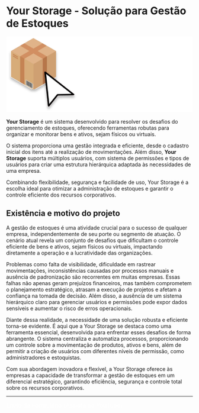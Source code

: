<h1>Your Storage - Solução para Gestão de Estoques</h1>

<img src='./homepage/src/images/Logo.svg'/>

<p><b>Your Storage</b> é um sistema desenvolvido para resolver os desafios do gerenciamento de estoques, oferecendo ferramentas robutas para organizar e monitorar bens e ativos, sejam físicos ou virtuais.</p>

<p>O sistema proporciona uma gestão integrada e eficiente, desde o cadastro inicial dos itens até a realização de movimentações. Além disso, <b>Your Storage</b> suporta múltiplos usuários, com sistema de permissões e tipos de usuários para criar uma estrutura hierárquica adaptada às necessidades de uma empresa.</p>

<p>Combinando flexibilidade, segurança e facilidade de uso, Your Storage é a escolha ideal para otimizar a administração de estoques e garantir o controle eficiente dos recursos corporativos.</p>


<h2>Existência e motivo do projeto</h2>

<p>A gestão de estoques é uma atividade crucial para o sucesso de qualquer empresa, independentemente de seu porte ou segmento de atuação. O cenário atual revela um conjunto de desafios que dificultam o controle eficiente de bens e ativos, sejam físicos ou virtuais, impactando diretamente a operação e a lucratividade das organizações.

Problemas como falta de visibilidade, dificuldade em rastrear movimentações, inconsistências causadas por processos manuais e ausência de padronização são recorrentes em muitas empresas. Essas falhas não apenas geram prejuízos financeiros, mas também comprometem o planejamento estratégico, atrasam a execução de projetos e afetam a confiança na tomada de decisão. Além disso, a ausência de um sistema hierárquico claro para gerenciar usuários e permissões pode expor dados sensíveis e aumentar o risco de erros operacionais.

Diante dessa realidade, a necessidade de uma solução robusta e eficiente torna-se evidente. É aqui que a Your Storage se destaca como uma ferramenta essencial, desenvolvida para enfrentar esses desafios de forma abrangente. O sistema centraliza e automatiza processos, proporcionando um controle sobre a movimentação de produtos, ativos e bens, além de permitir a criação de usuários com diferentes níveis de permissão, como administradores e estoquistas.

Com sua abordagem inovadora e flexível, a Your Storage oferece às empresas a capacidade de transformar a gestão de estoques em um diferencial estratégico, garantindo eficiência, segurança e controle total sobre os recursos corporativos.</p>

<hr>

<p>
    <a href="https://youtu.be/fapHnlTCpQE" target="_blank" style="font-size: 16px; color: #333; text-decoration: none;">
        <span style="font-size: 16px; color: white;">Envio de Formulário (Assista no YouTube)</span>
    </a>
</p>
